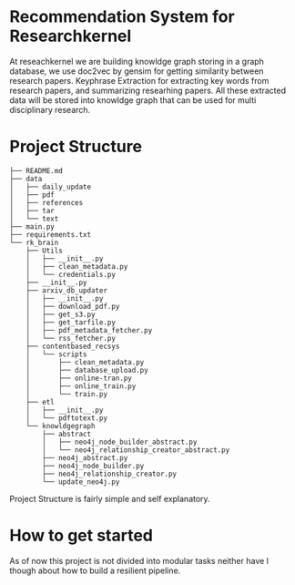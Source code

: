 # Recommendation System for Researchkernel 

At reseachkernel we are building knowldge graph storing in a graph database, we use doc2vec by gensim for getting similarity between research papers. Keyphrase Extraction for extracting key words from research papers, and summarizing researhing papers. All these extracted data will be stored into knowldge graph that can be used for multi disciplinary research.

# Project Structure 
```.
├── README.md
├── data
│   ├── daily_update
│   ├── pdf
│   ├── references
│   ├── tar
│   └── text
├── main.py
├── requirements.txt
└── rk_brain
    ├── Utils
    │   ├── __init__.py
    │   ├── clean_metadata.py
    │   └── credentials.py
    ├── __init__.py
    ├── arxiv_db_updater
    │   ├── __init__.py
    │   ├── download_pdf.py
    │   ├── get_s3.py
    │   ├── get_tarfile.py
    │   ├── pdf_metadata_fetcher.py
    │   └── rss_fetcher.py
    ├── contentbased_recsys
    │   └── scripts
    │       ├── clean_metadata.py
    │       ├── database_upload.py
    │       ├── online-tran.py
    │       ├── online_train.py
    │       └── train.py
    ├── etl
    │   ├── __init__.py
    │   └── pdftotext.py
    └── knowldgegraph
        ├── abstract
        │   ├── neo4j_node_builder_abstract.py
        │   └── neo4j_relationship_creator_abstract.py
        ├── neo4j_abstract.py
        ├── neo4j_node_builder.py
        ├── neo4j_relationship_creator.py
        └── update_neo4j.py
```


Project Structure is fairly simple and self explanatory.

# How to get started 

As of now this project is not divided into modular tasks neither have I though about how to build a resilient pipeline. 

